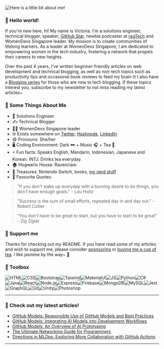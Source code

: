 <img src="https://github.com/victoria-lo/victoria-lo/blob/master/myGif.gif" alt="Here is a little bit about me!">


### 👋 Hello world!

If you're new here, hi! My name is Victoria. I'm a solutions engineer, technical blogger, speaker, [GitHub Star](https://stars.github.com/profiles/victoria-lo/), newbie podcaster at [ragTech](https://ragtech.hashnode.dev/) and WomenDevs Singapore leader.
My mission is to create communities of lifelong learners. As a leader at WomenDevs Singapore, I am dedicated to empowering women in the tech industry, fostering a network that propels their careers to new heights.

Over the past 4 years, I've written beginner-friendly articles on web development and technical blogging, as well as non-tech topics such as productivity tips and occasional book reviews to feed my brain 🤓
I also have a [Blogging series](https://lo-victoria.com/series/victorias-blogging-tips) for those who are new to tech blogging. If these topics interest you, subscribe to my newsletter to not miss reading my latest articles~

### 🧐 Some Things About Me
- 💼 Solutions Engineer
- ✍️ Technical Blogger
- 👩‍💻 WomenDevs Singapore leader
- 🌐 Exists somewhere on [Twitter](https://twitter.com/lo_victoria2666), [Hashnode](https://lo-victoria.com/), [LinkedIn](https://www.linkedin.com/in/victoria2666/)
- 😄 Pronouns: She/her
- 🖥️ Coding Environment: Dark 🕶️ + Music 🎧 + Tea 🍵
- ⚡ Fun facts: Speaks English, Mandarin, Indonesian, Japanese and Korean. INTJ. Drinks tea everyday.
- 🏠 Hogwarts House: Ravenclaw
- 💎 Treasures: Nintendo Switch, books, [my nerd stuff](https://lo-victoria.com/nerd-stuff)
- 💬 Favourite Quotes: 

> "If you don't wake up everyday with a burning desire to do things, you don't have enough goals." - Lou Holtz

> "Success is the sum of small efforts, repeated day in and day out." - Robert Collier

> "You don't have to be great to start, but you have to start to be great"  - Zig Ziglar

### 👼 Support me
Thanks for checking out my README. If you have read some of my articles and wish to support me, please consider [sponsoring](https://lo-victoria.com/sponsor) or [buying me a cup of tea](https://www.buymeacoffee.com/victoria2666). I like jasmine by the way~ 🍵

### 🧰 Toolbox
![HTML](https://img.shields.io/badge/-html5-E34F26?&style=for-the-badge&logo=html5&logoColor=white)![CSS](https://img.shields.io/badge/-css3-1572B6?&style=for-the-badge&logo=css3&logoColor=white)![Bootstrap](https://img.shields.io/badge/-Bootstrap-7952B3?&style=for-the-badge&logo=bootstrap&logoColor=white)![Taiwind](https://img.shields.io/badge/-Tailwind-38B2AC?&style=for-the-badge&logo=tailwind%20css&logoColor=white)![MaterialUI](https://img.shields.io/badge/-Material%20UI-0081CB?&style=for-the-badge&logo=material-ui&logoColor=white)![JS](https://img.shields.io/badge/-javascript-F7DF1E?&style=for-the-badge&logo=javascript&logoColor=black)![Python](https://img.shields.io/badge/-Python-3776AB?&style=for-the-badge&logo=python&logoColor=yellow)![C#](https://img.shields.io/badge/-C%20Sharp-white?&style=for-the-badge&logo=c%20sharp&logoColor=239120)![Java](https://img.shields.io/badge/-Java-007396?&style=for-the-badge&logo=java&logoColor=white)![React](https://img.shields.io/badge/-ReactJS-grey?&style=for-the-badge&logo=react&logoColor=61DAFB)![Node.js](https://img.shields.io/badge/-Node.js-black?&style=for-the-badge&logo=node.js&logoColor=339933)![Express](https://img.shields.io/badge/-Express-grey?&style=for-the-badge&logo=express&logoColor=white)![Firebase](https://img.shields.io/badge/-Firebase-4c8bf5?&style=for-the-badge&&logo=firebase&logoColor=ffca28)![MongoDB](https://img.shields.io/badge/-MongoDB-white?&style=for-the-badge&logo=mongodb&logoColor=47A248)![MySQL](https://img.shields.io/badge/-MySQL-4479A1?&style=for-the-badge&logo=mysql&logoColor=white)![Jest](https://img.shields.io/badge/-Jest-C21325?&style=for-the-badge&logo=jest&logoColor=white)![GraphQL](https://img.shields.io/badge/-GraphQL-black?&style=for-the-badge&logo=graphql&logoColor=E10098)![Git](https://img.shields.io/badge/-Git-F05032?&style=for-the-badge&logo=git&logoColor=white)![Unity](https://img.shields.io/badge/-Unity-000000?&style=for-the-badge&logo=unity&logoColor=white)![Photoshop](https://img.shields.io/badge/-Adobe%20Photoshop-black?&style=for-the-badge&logo=adobe%20photoshop&logoColor=31a8ff)

------

### 📝 Check out my latest articles!
<!-- BLOG:START -->
- [GitHub Models: Responsible Use of GitHub Models and Best Practices](https://lo-victoria.com/github-models-responsible-use-of-github-models-and-best-practices)
- [GitHub Models: Integrating AI Models into Development Workflows](https://lo-victoria.com/github-models-integrating-ai-models-into-development-workflows)
- [GitHub Models: An Overview of AI Prototyping](https://lo-victoria.com/github-models-an-overview-of-ai-prototyping)
- [The Ultimate Networking Guide for Programmers](https://lo-victoria.com/the-ultimate-networking-guide-for-programmers)
- [Directions in MLOps: Exploring More Collaboration with GitHub Actions](https://lo-victoria.com/directions-in-mlops-exploring-more-collaboration-with-github-actions)
<!-- BLOG:END -->

-----
